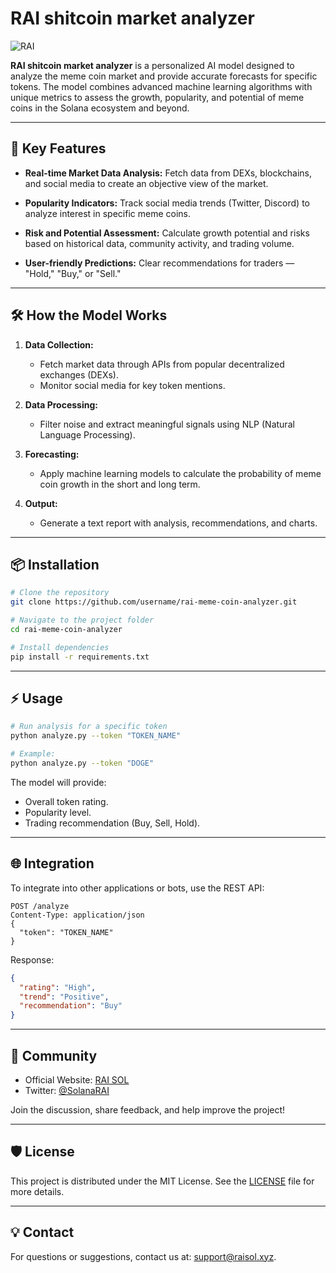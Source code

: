 # RAI shitcoin market analyzer

![RAI](https://github.com/user-attachments/assets/77414c95-fca4-4da4-9112-28b18eef6c67)

**RAI shitcoin market analyzer** is a personalized AI model designed to analyze the meme coin market and provide accurate forecasts for specific tokens. The model combines advanced machine learning algorithms with unique metrics to assess the growth, popularity, and potential of meme coins in the Solana ecosystem and beyond.

---

## 🚀 Key Features

- **Real-time Market Data Analysis:**
  Fetch data from DEXs, blockchains, and social media to create an objective view of the market.

- **Popularity Indicators:**
  Track social media trends (Twitter, Discord) to analyze interest in specific meme coins.

- **Risk and Potential Assessment:**
  Calculate growth potential and risks based on historical data, community activity, and trading volume.

- **User-friendly Predictions:**
  Clear recommendations for traders — "Hold," "Buy," or "Sell."

---

## 🛠 How the Model Works

1. **Data Collection:**
   - Fetch market data through APIs from popular decentralized exchanges (DEXs).
   - Monitor social media for key token mentions.

2. **Data Processing:**
   - Filter noise and extract meaningful signals using NLP (Natural Language Processing).

3. **Forecasting:**
   - Apply machine learning models to calculate the probability of meme coin growth in the short and long term.

4. **Output:**
   - Generate a text report with analysis, recommendations, and charts.

---

## 📦 Installation

```bash
# Clone the repository
git clone https://github.com/username/rai-meme-coin-analyzer.git

# Navigate to the project folder
cd rai-meme-coin-analyzer

# Install dependencies
pip install -r requirements.txt
```

---

## ⚡ Usage

```bash
# Run analysis for a specific token
python analyze.py --token "TOKEN_NAME"

# Example:
python analyze.py --token "DOGE"
```

The model will provide:
- Overall token rating.
- Popularity level.
- Trading recommendation (Buy, Sell, Hold).

---

## 🌐 Integration

To integrate into other applications or bots, use the REST API:

```http
POST /analyze
Content-Type: application/json
{
  "token": "TOKEN_NAME"
}
```

Response:
```json
{
  "rating": "High",
  "trend": "Positive",
  "recommendation": "Buy"
}
```

---

## 🤝 Community

- Official Website: [RAI SOL](https://www.raisol.xyz/)
- Twitter: [@SolanaRAI](https://x.com/solanarai)

Join the discussion, share feedback, and help improve the project!

---

## 🛡 License

This project is distributed under the MIT License. See the [LICENSE](LICENSE) file for more details.

---

## 💡 Contact

For questions or suggestions, contact us at: support@raisol.xyz.
